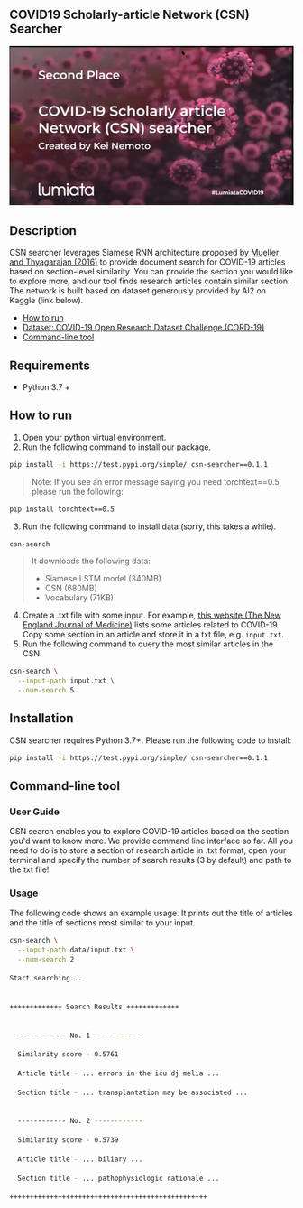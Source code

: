 COVID19 Scholarly-article Network (CSN) Searcher
------------------------------------------------
[![alt text](https://github.com/box-key/csn-searcher/blob/master/image/lumiata_covid19_hackathon.png)](https://devpost.com/software/documentnet)

Description
-----------
CSN searcher leverages Siamese RNN architecture proposed by [Mueller and Thyagarajan (2016)](https://www.aaai.org/ocs/index.php/AAAI/AAAI16/paper/download/12195/12023) to provide document search for COVID-19 articles based on section-level similarity. You can provide the section you would like to explore more, and our tool finds research articles contain similar section. The network is built based on dataset generously provided by AI2 on Kaggle (link below).

* [How to run](#how-to-run)
* [Dataset: COVID-19 Open Research Dataset Challenge (CORD-19)](https://www.kaggle.com/allen-institute-for-ai/CORD-19-research-challenge)
* [Command-line tool](#command-line-tool)

Requirements
------------
* Python 3.7 +

How to run
-----------

1. Open your python virtual environment.
2. Run the following command to install our package.
```bash
pip install -i https://test.pypi.org/simple/ csn-searcher==0.1.1
```
> Note: If you see an error message saying you need torchtext==0.5, please run the following:
```bash
pip install torchtext==0.5
```
3. Run the following command to install data (sorry, this takes a while).
```bash
csn-search
```
> It downloads the following data:
 > - Siamese LSTM model (340MB)
 > - CSN (680MB)
 > - Vocabulary (71KB)
4. Create a .txt file with some input. For example, [this website (The New  England Journal of Medicine)](https://www.nejm.org/coronavirus) lists some articles related to COVID-19.
Copy some section in an article and store it in a txt file, e.g. `input.txt`.
5. Run the following command to query the most similar articles in the CSN.
```bash
csn-search \
  --input-path input.txt \
  --num-search 5
```

Installation
------------
CSN searcher requires Python 3.7+. Please run the following code to install:

```bash
pip install -i https://test.pypi.org/simple/ csn-searcher==0.1.1
```

Command-line tool
-----------------

### User Guide
CSN search enables you to explore COVID-19 articles based on the section you'd want to know more. We provide command line interface so far. All you need to do is to store a section of research article in .txt format, open your terminal and specify the number of search results (3 by default) and path to the txt file!

### Usage
The following code shows an example usage. It prints out the title of articles and the title of sections most similar to your input.

```bash
csn-search \
  --input-path data/input.txt \
  --num-search 2

Start searching...


+++++++++++++ Search Results +++++++++++++


  ------------ No. 1 ------------

  Similarity score - 0.5761

  Article title - ... errors in the icu dj melia ...

  Section title - ... transplantation may be associated ...


  ------------ No. 2 ------------

  Similarity score - 0.5739

  Article title - ... biliary ...

  Section title - ... pathophysiologic rationale ...

+++++++++++++++++++++++++++++++++++++++++++++++++

```

